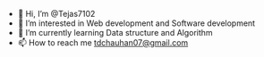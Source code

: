 - 👋 Hi, I’m @Tejas7102
- 👀 I’m interested in Web development and Software development 
- 🌱 I’m currently learning Data structure and Algorithm 
- 📫 How to reach me tdchauhan07@gmail.com

<!---
Tejas7102/Tejas7102 is a ✨ special ✨ repository because its `README.md` (this file) appears on your GitHub profile.
You can click the Preview link to take a look at your changes.
--->
